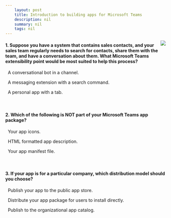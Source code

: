 ```yaml
---
    layout: post
    title: Introduction to building apps for Microsoft Teams 
    description: nil
    summary: nil
    tags: nil
---
```



 <a target="_blank" href="https://docs.microsoft.com/en-us/learn/modules/intro-microsoft-teams-apps/5-knowledge-check/"><i class="fas fa-external-link-alt"></i> </a>
 <img align="right" src="https://docs.microsoft.com/en-us/learn/achievements/intro-microsoft-teams-apps.svg">
####  1. Suppose you have a system that contains sales contacts, and your sales team regularly needs to search for contacts, share them with the team, and have a conversation about them. What Microsoft Teams extensibility point would be most suited to help this process?


<i class='far fa-square'></i> &nbsp;&nbsp;A conversational bot in a channel.

<i class='fas fa-check-square' style='color: Dodgerblue;'></i> &nbsp;&nbsp;A messaging extension with a search command.

<i class='far fa-square'></i> &nbsp;&nbsp;A personal app with a tab.
<br />
<br />
<br />

####  2. Which of the following is NOT part of your Microsoft Teams app package?


<i class='far fa-square'></i> &nbsp;&nbsp;Your app icons.

<i class='fas fa-check-square' style='color: Dodgerblue;'></i> &nbsp;&nbsp;HTML formatted app description.

<i class='far fa-square'></i> &nbsp;&nbsp;Your app manifest file.
<br />
<br />
<br />

####  3. If your app is for a particular company, which distribution model should you choose?


<i class='far fa-square'></i> &nbsp;&nbsp;Publish your app to the public app store.

<i class='far fa-square'></i> &nbsp;&nbsp;Distribute your app package for users to install directly.

<i class='fas fa-check-square' style='color: Dodgerblue;'></i> &nbsp;&nbsp;Publish to the organizational app catalog.
<br />
<br />
<br />
